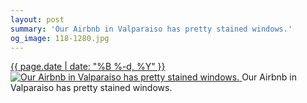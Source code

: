 ```yaml
---
layout: post
summary: 'Our Airbnb in Valparaiso has pretty stained windows.'
og_image: 118-1280.jpg
---
```


<p>
 <time>
  <a href="/118">
   {{ page.date | date: "%B %-d, %Y" }}
  </a>
 </time>
 <a href="/118">
  <img alt="Our Airbnb in Valparaiso has pretty stained windows." data-taken="10/20/2013" sizes="(min-width: 700px) 50vw, calc(100vw - 2rem)" src="{{ site.assets_url }}/118-640.jpg" srcset="{{ site.assets_url }}/118-1280.jpg 1280w, {{ site.assets_url }}/118-960.jpg 960w, {{ site.assets_url }}/118-640.jpg 640w, {{ site.assets_url }}/118-320.jpg 320w"/>
 </a>
 <span>
  Our Airbnb in Valparaiso has pretty stained windows.
 </span>
</p>
